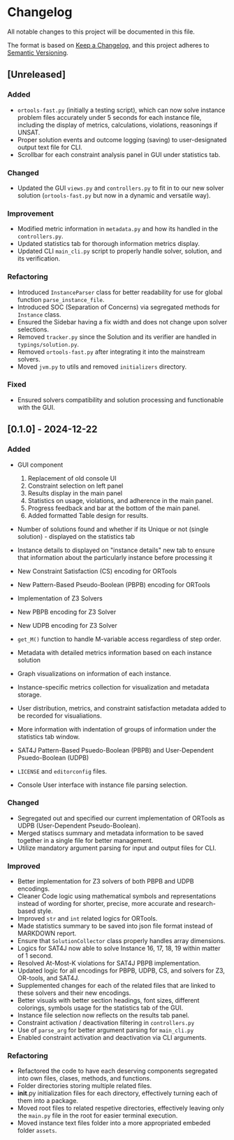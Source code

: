 # Changelog

All notable changes to this project will be documented in this file.

The format is based on [Keep a Changelog](https://keepachangelog.com/en/1.0.0/),
and this project adheres to [Semantic Versioning](https://semver.org/spec/v2.0.0.html).

## [Unreleased]

### Added
- `ortools-fast.py` (initially a testing script), which can now solve instance problem files accurately under 5 seconds for each instance file, including the display of metrics, calculations, violations, reasonings if UNSAT.
- Proper solution events and outcome logging (saving) to user-designated output text file for CLI.
- Scrollbar for each constraint analysis panel in GUI under statistics tab.

### Changed
- Updated the GUI `views.py` and `controllers.py` to fit in to our new solver solution (`ortools-fast.py` but now in a dynamic and versatile way).

### Improvement
- Modified metric information in `metadata.py` and how its handled in the `controllers.py`.
- Updated statistics tab for thorough information metrics display.
- Updated CLI `main_cli.py` script to properly handle solver, solution, and its verification.

### Refactoring
- Introduced `InstanceParser` class for better readability for use for global function `parse_instance_file`.
- Introduced SOC (Separation of Concerns) via segregated methods for `Instance` class.
- Ensured the Sidebar having a fix width and does not change upon solver selections.
- Removed `tracker.py` since the Solution and its verifier are handled in `typings/solution.py`.
- Removed `ortools-fast.py` after integrating it into the mainstream solvers.
- Moved `jvm.py` to utils and removed `initializers` directory.

### Fixed
- Ensured solvers compatibility and solution processing and functionable with the GUI.

## [0.1.0] - 2024-12-22

### Added
- GUI component
    1. Replacement of old console UI
    2. Constraint selection on left panel
    3. Results display in the main panel
    4. Statistics on usage, violations, and adherence in the main panel.
    5. Progress feedback and bar at the bottom of the main panel.
    6. Added formatted Table design for results.

- Number of solutions found and whether if its Unique or not (single solution) - displayed on the statistics tab
- Instance details to displayed on "instance details" new tab to ensure that information about the particularly instance before processing it
- New Constraint Satisfaction (CS) encoding for ORTools
- New Pattern-Based Pseudo-Boolean (PBPB) encoding for ORTools
- Implementation of Z3 Solvers
- New PBPB encoding for Z3 Solver
- New UDPB encoding for Z3 Solver
- `get_M()` function to handle M-variable access regardless of step order.
- Metadata with detailed metrics information based on each instance solution
- Graph visualizations on information of each instance.
- Instance-specific metrics collection for visualization and metadata storage.
- User distribution, metrics, and constraint satisfaction metadata added to be recorded for visualiations.
- More information with indentation of groups of information under the statistics tab window.
- SAT4J Pattern-Based Psuedo-Boolean (PBPB) and User-Dependent Psuedo-Boolean (UDPB)
- `LICENSE` and `editorconfig` files.
- Console User interface with instance file parsing selection.

### Changed
- Segregated out and specified our current implementation of ORTools as UDPB (User-Dependent Pseudo-Boolean).
- Merged statiscs summary and metadata information to be saved together in a single file for better management.
- Utilize mandatory argument parsing for input and output files for CLI.

### Improved
- Better implementation for Z3 solvers of both PBPB and UDPB encodings.
- Cleaner Code logic using mathematical symbols and representations instead of wording for shorter, precise, more accurate and research-based style.
- Improved `str` and `int` related logics for ORTools.
- Made statistics summary to be saved into json file format instead of MARKDOWN report.
- Ensure that `SolutionCollector` class properly handles array dimensions.
- Logics for SAT4J now able to solve Instance 16, 17, 18, 19 within matter of 1 second.
- Resolved At-Most-K violations for SAT4J PBPB implementation.
- Updated logic for all encodings for PBPB, UDPB, CS, and solvers for Z3, OR-tools, and SAT4J.
- Supplemented changes for each of the related files that are linked to these solvers and their new encodings.
- Better visuals with better section headings, font sizes, different colorings, symbols usage for the statistics tab of the GUI.
- Instance file selection now reflects on the results tab panel.
- Constraint activation / deactivation filtering in `controllers.py`
- Use of `parse_arg` for better argument parsing for `main_cli.py`
- Enabled constraint activation and deactivation via CLI arguments.

### Refactoring
- Refactored the code to have each deserving components segregated into own files, clases, methods, and functions.
- Folder directories storing multiple related files.
- __init__.py initialization files for each directory, effectively turning each of them into a package.
- Moved root files to related respetive directories, effectively leaving only the `main.py` file in the root for easier terminal execution.
- Moved instance text files folder into a more appropriated embeded folder `assets`.
